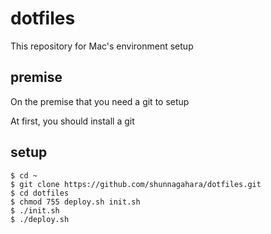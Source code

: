 # dotfiles

This repository for Mac's environment setup

## premise

On the premise that you need a git to setup

At first, you should install a git

## setup

```
$ cd ~
$ git clone https://github.com/shunnagahara/dotfiles.git
$ cd dotfiles
$ chmod 755 deploy.sh init.sh
$ ./init.sh
$ ./deploy.sh
```
